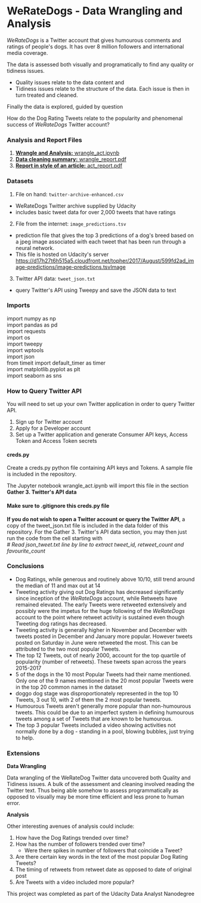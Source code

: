 # WeRateDogs - Data Wrangling and Analysis

*WeRateDogs* is a Twitter account that gives humourous comments and ratings of
people's dogs.  It has over 8 million followers and international media coverage.

The data is assessed both visually and programatically to find any quality or
tidiness issues.
- Quality issues relate to the data content and
- Tidiness issues relate to the structure of the data.
Each issue is then in turn treated and cleaned.

Finally the data is explored, guided by question

How do the Dog Rating Tweets relate to the popularity and phenomenal success of
*WeRateDogs* Twitter account?

### Analysis and Report Files
1. [**Wrangle and Analysis:**  wrangle_act.ipynb](https://github.com/JenniferRomana/we_rate_dogs_PYTHON/blob/master/wrangle_act.ipynb)
2. [**Data cleaning summary:**  wrangle_report.pdf](https://github.com/JenniferRomana/we_rate_dogs_PYTHON/blob/master/wrangle_report.pdf)
3. [**Report in style of an article:**  act_report.pdf](https://github.com/JenniferRomana/we_rate_dogs_PYTHON/blob/master/act_report.pdf)

### Datasets
1. File on hand: `twitter-archive-enhanced.csv`
- WeRateDogs Twitter archive supplied by Udacity
- includes basic tweet data for over 2,000 tweets that have ratings
2. File from the internet:  `image_predictions.tsv`
- prediction file that gives the top 3 predictions of a dog's breed based on
a jpeg image associated with each tweet that has been run through a neural network.  
- This file is hosted on Udacity's server
https://d17h27t6h515a5.cloudfront.net/topher/2017/August/599fd2ad_image-predictions/image-predictions.tsvImage
3. Twitter API data: `tweet_json.txt`
- query Twitter's API using Tweepy and save the JSON data to text


### Imports
import numpy as np<br>
import pandas as pd<br>
import requests<br>
import os<br>
import tweepy<br>
import wptools<br>
import json<br>
from timeit import default_timer as timer<br>
import matplotlib.pyplot as plt<br>
import seaborn as sns<br>

### How to Query Twitter API
You will need to set up your own Twitter application in order to query Twitter API.

1. Sign up for Twitter account
2. Apply for a Developer account
3. Set up a Twitter application and generate Consumer API keys, Access Token and
Access Token secrets

#### creds.py
Create a creds.py python file containing API keys and Tokens.  A sample file is
included in the repository.  

The Jupyter notebook wrangle_act.ipynb will import this file in the section
**Gather 3. Twitter's API data**

#### Make sure to .gitignore this creds.py file


**If you do not wish to open a Twitter account or query the Twitter API**,
a copy of the tweet_json.txt file is included in the data folder of
this repository.  For the Gather 3. Twitter's API data section,
you may then just run the code from the cell starting with <br>
*# Read json_tweet.txt line by line to extract tweet_id, retweet_count and favourite_count*


### Conclusions
- Dog Ratings, while generous and routinely above 10/10, still trend around the
median of 11 and max out at 14
- Tweeting activity giving out Dog Ratings has decreased significantly since
inception of the *WeRateDogs* account, while Retweets have remained elevated.
The early Tweets were retweeted extensively and possibly were the impetus for
the huge following of the *WeRateDogs* account to the point where retweet activity
is sustained even though Tweeting dog ratings has decreased.
- Tweeting activity is generally higher in November and December with tweets
posted in December and January more popular. However tweets posted on Saturday
in June were retweeted the most. This can be attributed to the two most
popular Tweets.
- The top 12 Tweets, out of nearly 2000, account for the top quartile of
popularity (number of retweets). These tweets span across the years 2015-2017
- 5 of the dogs in the 10 most Popular Tweets had their name mentioned.
Only one of the 9 names mentioned in the 20 most popular Tweets were in the
top 20 common names in the dataset
- doggo dog stage was disproportionately represented in the top 10 Tweets,
3 out 10, with 2 of them the 2 most popular tweets.
- Humourous Tweets aren't generally more popular than non-humourous tweets.
This could be due to an imperfect system in defining humourous tweets among a
set of Tweets that are known to be humourous.
- The top 3 popular Tweets included a video showing activities not normally
done by a dog - standing in a pool, blowing bubbles, just trying to help.

### Extensions
**Data Wrangling**

Data wrangling of the WeRateDog Twitter data uncovered both Quality and Tidiness
issues. A bulk of the assessment and cleaning involved reading the Twitter text.
Thus being able somehow to assess programmatically as opposed to visually may be
more time efficient and less prone to human error.

**Analysis**

Other interesting avenues of analysis could include:
1. How have the Dog Ratings trended over time?
2. How has the number of followers trended over time?
    - Were there spikes in number of followers that coincide a Tweet?
3. Are there certain key words in the text of the most popular Dog Rating Tweets?
4. The timing of retweets from retweet date as opposed to date of original post
5. Are Tweets with a video included more popular?


This project was completed as part of the Udacity Data Analyst Nanodegree
